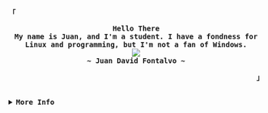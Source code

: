 <!-- Juan's Aesthetic GitHub Profile -->
<div align="justify">

<!-- Profile -->
<p align="left"><strong><samp>「</samp></strong></p>
  <p align="center">
    <samp>
      <b font-size="2rem">
        Hello There
      <br>
        My name is Juan, and I'm a student. I have a fondness for Linux and programming, but I'm not a fan of Windows.
      </b>
      <br>
        <image src="https://readme-typing-svg.herokuapp.com?font=Iosevka&size=16&color=f7b935&center=true&width=410&height=45&lines=I+code+beautiful+and+aesthetic+programs.">
      <br>
      <b>
        ~ Juan David Fontalvo ~
      </b>
    </samp>
  </p>
<p align="right"><strong><samp>」</samp></strong></p>

<br>

<details>
<summary><samp><b>More Info</b></samp></summary>

<h2></h2><br>

<!-- Contact Me -->
<p align="center">
  <samp>  
    You can reach me at [<a href="mailto:softdev.iso@gmail.com">e-mail</a>]
  </samp>
</p>

<h2></h2><br>

<!-- Profile Views Badge -->
<p align="center">
  <samp>
  <a href="#--------">
    <img src="https://komarev.com/ghpvc/?username=softDev-os&label=Profile+Views&color=grey" alt="profile views" /> 
  </a>
  </samp>
</p>
<!-- Github Stats -->
<!-- Light Mode -->
<div align="center">
      <a href="#--------"><img height="259px" align="center" alt="GitHub Stats" src="https://github-readme-stats.vercel.app/api?username=softDev-os&show_icons=true&line_height=28&hide_border=true&card_width=347&include_all_commits=true&role=owner,collaborator&show=reviews,discussions_answered&rank_icon=percentile&exclude_repo=github-readme-stats&theme=default#gh-light-mode-only"/></a>
      <a href="#--------"><img height="259px" align="center" alt="Top Language" src="https://github-readme-stats.vercel.app/api/top-langs/?username=softDev-os&layout=compact&langs_count=12&hide_border=true&role=owner,collaborator&theme=default#gh-light-mode-only"/></a>
</div>
<!-- Dark Mode -->
<div align="center">
      <a href="#--------"><img height="259px" align="center" alt="GitHub Stats" src="https://github-readme-stats.vercel.app/api?username=softDev-os&count_private=true&show_icons=true&include_all_commits=true&line_height=21&hide_border=true&theme=nord"/></a>
      <a href="#--------"><img height="259px" align="center" alt="Top Language" src="https://github-readme-stats.vercel.app/api/top-langs/?username=softDev-os&layout=compact&line_height=21&hide_border=true&theme=nord"/></a>
</div>

<br/>
<!-- Social button linkedin -->
<!-- Light Mode -->
<a href="https://www.linkedin.com/in/juan-fontalvo-softdev#gh-light-mode-only">
<img src="https://img.shields.io/badge/LinkedIn-3572A5?style=for-the-badge&logo=linkedin&logoColor=white#gh-light-mode-only" alt="Connect with me on linkedin" >
</a>
<!-- Dark Mode -->
<a href="https://www.linkedin.com/in/juan-fontalvo-softdev#gh-dark-mode-only">
<img src="https://img.shields.io/badge/LinkedIn-ffffff?style=for-the-badge&logo=linkedin&logoColor=0690FA#gh-dark-mode-only" alt="Connect with me on linkedin" >
</a>
</details>
</div>

